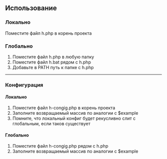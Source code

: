 ## Использование 
### Локально 
Поместите файл h.php в корень проекта

### Глобально
1. Поместите файл h.php в любую папку
2. Поместите файл h.bat рядом с h.php
3. Добавьте в PATH путь к папке с h.php

-------------------

### Конфигурация
#### Локально 
1. Поместите файл h-congig.php в корень проекта
2. Заполните возвращаемый массив по аналогии с $example
3. Помните, что локальный конфиг будет рекусливно слит с глобальным, если таков существует

#### Глобально
1. Поместите файл h-congig.php рядом с h.php
2. Заполните возвращаемый массив по аналогии с $example
